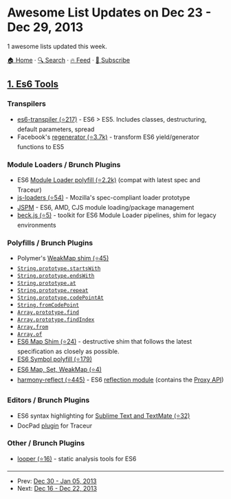 # Awesome List Updates on Dec 23 - Dec 29, 2013

1 awesome lists updated this week.

[🏠 Home](/README.md) · [🔍 Search](https://test.trackawesomelist.com/search/) · [🔥 Feed](https://test.trackawesomelist.com/week/feed.xml) · [📮 Subscribe](https://trackawesomelist.us17.list-manage.com/subscribe?u=d2f0117aa829c83a63ec63c2f&id=36a103854c)



## [1. Es6 Tools](/content/addyosmani/es6-tools/week/README.md)

### Transpilers

*   [es6-transpiler (⭐217)](https://github.com/termi/es6-transpiler) - ES6 > ES5. Includes classes, destructuring, default parameters, spread
*   Facebook's [regenerator (⭐3.7k)](https://github.com/facebook/regenerator) - transform ES6 yield/generator functions to ES5

### Module Loaders / Brunch Plugins

*   ES6 [Module Loader polyfill (⭐2.2k)](https://github.com/ModuleLoader/es6-module-loader) (compat with latest spec and Traceur)
*   [js-loaders (⭐54)](https://github.com/jorendorff/js-loaders) - Mozilla's spec-compliant loader prototype
*   [JSPM](http://jspm.io/) - ES6, AMD, CJS module loading/package management
*   [beck.js (⭐5)](https://github.com/unscriptable/beck) - toolkit for ES6 Module Loader pipelines, shim for legacy environments

### Polyfills / Brunch Plugins

*   Polymer's [WeakMap shim (⭐45)](https://github.com/Polymer/WeakMap)
*   [`String.prototype.startsWith`](https://github.com/mathiasbynens/String.prototype.startsWith)
*   [`String.prototype.endsWith`](https://github.com/mathiasbynens/String.prototype.endsWith)
*   [`String.prototype.at`](https://github.com/mathiasbynens/String.prototype.at)
*   [`String.prototype.repeat`](https://github.com/mathiasbynens/String.prototype.repeat)
*   [`String.prototype.codePointAt`](https://github.com/mathiasbynens/String.prototype.codePointAt)
*   [`String.fromCodePoint`](https://github.com/mathiasbynens/String.fromCodePoint)
*   [`Array.prototype.find`](https://github.com/paulmillr/Array.prototype.find)
*   [`Array.prototype.findIndex`](https://github.com/paulmillr/Array.prototype.findIndex)
*   [`Array.from`](https://github.com/mathiasbynens/Array.from)
*   [`Array.of`](https://github.com/mathiasbynens/Array.of)
*   [ES6 Map Shim (⭐24)](https://github.com/eriwen/es6-map-shim) - destructive shim that follows the latest specification as closely as possible.
*   [ES6 Symbol polyfill (⭐179)](https://github.com/medikoo/es6-symbol)
*   [ES6 Map, Set, WeakMap (⭐4)](https://github.com/EliSnow/Blitz-Collections)
*   [harmony-reflect (⭐445)](https://github.com/tvcutsem/harmony-reflect) - ES6 [reflection module](http://wiki.ecmascript.org/doku.php?id=harmony:reflect_api) (contains the [Proxy API](http://soft.vub.ac.be/\~tvcutsem/proxies/))

### Editors / Brunch Plugins

*   ES6 syntax highlighting for [Sublime Text and TextMate (⭐32)](https://github.com/Benvie/JavaScriptNext.tmLanguage)
*   DocPad [plugin](https://github.com/pflannery/docpad-plugin-traceur) for Traceur

### Other / Brunch Plugins

*   [looper (⭐16)](https://github.com/wycats/looper) - static analysis tools for ES6

---

- Prev: [Dec 30 - Jan 05, 2013](/content/2013/52/README.md)
- Next: [Dec 16 - Dec 22, 2013](/content/2013/50/README.md)